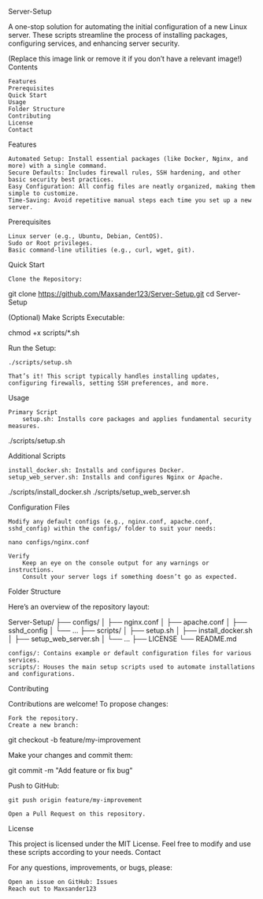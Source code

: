 Server-Setup

A one-stop solution for automating the initial configuration of a new Linux server. These scripts streamline the process of installing packages, configuring services, and enhancing server security.

(Replace this image link or remove it if you don’t have a relevant image!)
Contents

    Features
    Prerequisites
    Quick Start
    Usage
    Folder Structure
    Contributing
    License
    Contact

Features

    Automated Setup: Install essential packages (like Docker, Nginx, and more) with a single command.
    Secure Defaults: Includes firewall rules, SSH hardening, and other basic security best practices.
    Easy Configuration: All config files are neatly organized, making them simple to customize.
    Time-Saving: Avoid repetitive manual steps each time you set up a new server.

Prerequisites

    Linux server (e.g., Ubuntu, Debian, CentOS).
    Sudo or Root privileges.
    Basic command-line utilities (e.g., curl, wget, git).

Quick Start

    Clone the Repository:

git clone https://github.com/Maxsander123/Server-Setup.git
cd Server-Setup

(Optional) Make Scripts Executable:

chmod +x scripts/*.sh

Run the Setup:

    ./scripts/setup.sh

    That’s it! This script typically handles installing updates, configuring firewalls, setting SSH preferences, and more.

Usage

    Primary Script
        setup.sh: Installs core packages and applies fundamental security measures.

./scripts/setup.sh

Additional Scripts

    install_docker.sh: Installs and configures Docker.
    setup_web_server.sh: Installs and configures Nginx or Apache.

./scripts/install_docker.sh
./scripts/setup_web_server.sh

Configuration Files

    Modify any default configs (e.g., nginx.conf, apache.conf, sshd_config) within the configs/ folder to suit your needs:

    nano configs/nginx.conf

    Verify
        Keep an eye on the console output for any warnings or instructions.
        Consult your server logs if something doesn’t go as expected.

Folder Structure

Here’s an overview of the repository layout:

Server-Setup/
├── configs/
│   ├── nginx.conf
│   ├── apache.conf
│   ├── sshd_config
│   └── ...
├── scripts/
│   ├── setup.sh
│   ├── install_docker.sh
│   ├── setup_web_server.sh
│   └── ...
├── LICENSE
└── README.md

    configs/: Contains example or default configuration files for various services.
    scripts/: Houses the main setup scripts used to automate installations and configurations.

Contributing

Contributions are welcome! To propose changes:

    Fork the repository.
    Create a new branch:

git checkout -b feature/my-improvement

Make your changes and commit them:

git commit -m "Add feature or fix bug"

Push to GitHub:

    git push origin feature/my-improvement

    Open a Pull Request on this repository.

License

This project is licensed under the MIT License. Feel free to modify and use these scripts according to your needs.
Contact

For any questions, improvements, or bugs, please:

    Open an issue on GitHub: Issues
    Reach out to Maxsander123
